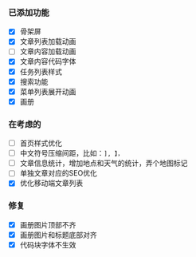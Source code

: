 ### 已添加功能
- [x] 骨架屏
- [x] 文章列表加载动画
- [ ] 文章内容加载动画
- [x] 文章内容代码字体
- [x] 任务列表样式
- [x] 搜索功能
- [x] 菜单列表展开动画
- [x] 画册

### 在考虑的
- [ ] 首页样式优化
- [ ] 中文符号压缩间距，比如：`], 】，`
- [ ] 文章信息统计，增加地点和天气的统计，弄个地图标记
- [ ] 单独文章对应的SEO优化
- [x] 优化移动端文章列表

### 修复

- [x] 画册图片顶部不齐
- [x] 画册图片和标题底部对齐
- [x] 代码块字体不生效
